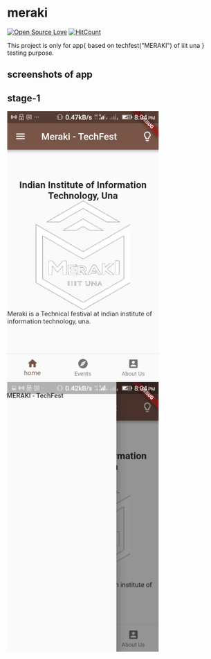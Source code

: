 # meraki

  [![Open Source Love](https://badges.frapsoft.com/os/v1/open-source.png?v=103)](https://github.com/skvg/meraki)
  [![HitCount](http://hits.dwyl.io/skvg/meraki.svg)](http://hits.dwyl.io/skvg/meraki)

This project is only for app{ based on techfest("MERAKI") of iiit una } testing purpose.

## screenshots of app

## stage-1

![home](assets/images/1.home_page.png)
![app drawer](assets/images/1.drawer.png)
